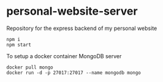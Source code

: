 # personal-website-server
Repository for the express backend of my personal website


```
npm i
npm start
```


To setup a docker container MongoDB server
```
docker pull mongo
docker run -d -p 27017:27017 --name mongodb mongo
```
